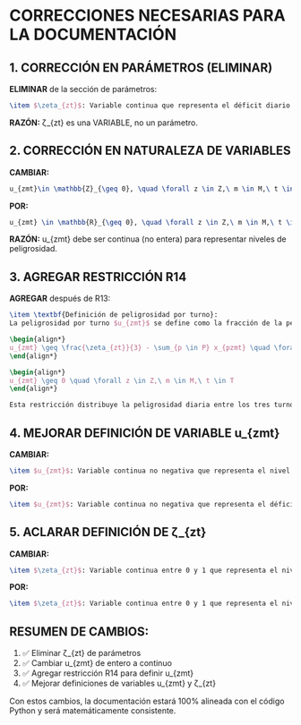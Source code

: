 # CORRECCIONES NECESARIAS PARA LA DOCUMENTACIÓN

## 1. CORRECCIÓN EN PARÁMETROS (ELIMINAR)

**ELIMINAR** de la sección de parámetros:
```latex
\item $\zeta_{zt}$: Variable continua que representa el déficit diario acumulado de la zona $z$ el día $t$ (suma de peligrosidad de los 3 turnos).
```

**RAZÓN:** ζ_{zt} es una VARIABLE, no un parámetro.

## 2. CORRECCIÓN EN NATURALEZA DE VARIABLES

**CAMBIAR:**
```latex
u_{zmt}\in \mathbb{Z}_{\geq 0}, \quad \forall z \in Z,\ m \in M,\ t \in T
```

**POR:**
```latex
u_{zmt} \in \mathbb{R}_{\geq 0}, \quad \forall z \in Z,\ m \in M,\ t \in T
```

**RAZÓN:** u_{zmt} debe ser continua (no entera) para representar niveles de peligrosidad.

## 3. AGREGAR RESTRICCIÓN R14

**AGREGAR** después de R13:

```latex
\item \textbf{Definición de peligrosidad por turno}:  
La peligrosidad por turno $u_{zmt}$ se define como la fracción de la peligrosidad diaria de la zona que no es cubierta por las patrullas asignadas a ese turno específico.

\begin{align*}
u_{zmt} \geq \frac{\zeta_{zt}}{3} - \sum_{p \in P} x_{pzmt} \quad \forall z \in Z,\ m \in M,\ t \in T
\end{align*}

\begin{align*}
u_{zmt} \geq 0 \quad \forall z \in Z,\ m \in M,\ t \in T
\end{align*}

Esta restricción distribuye la peligrosidad diaria entre los tres turnos y calcula el déficit remanente después de considerar la cobertura de patrullas en cada turno.
```

## 4. MEJORAR DEFINICIÓN DE VARIABLE u_{zmt}

**CAMBIAR:**
```latex
\item $u_{zmt}$: Variable continua no negativa que representa el nivel de peligrosidad de la zona $z$ durante el turno $m$ del día $t$.
```

**POR:**
```latex
\item $u_{zmt}$: Variable continua no negativa que representa el déficit de cobertura (peligrosidad remanente) de la zona $z$ durante el turno $m$ del día $t$, después de considerar las patrullas asignadas a ese turno.
```

## 5. ACLARAR DEFINICIÓN DE ζ_{zt}

**CAMBIAR:**
```latex
\item $\zeta_{zt}$: Variable continua entre 0 y 1 que representa el nivel de peligrosidad de la zona $z$ el día $t$.
```

**POR:**
```latex
\item $\zeta_{zt}$: Variable continua entre 0 y 1 que representa el nivel de peligrosidad agregado de la zona $z$ el día $t$, resultado de la evolución dinámica que considera la criminalidad base, los déficits de turnos anteriores, y el efecto de la cobertura de patrullas.
```

## RESUMEN DE CAMBIOS:

1. ✅ Eliminar ζ_{zt} de parámetros
2. ✅ Cambiar u_{zmt} de entero a continuo  
3. ✅ Agregar restricción R14 para definir u_{zmt}
4. ✅ Mejorar definiciones de variables u_{zmt} y ζ_{zt}

Con estos cambios, la documentación estará 100% alineada con el código Python y será matemáticamente consistente. 